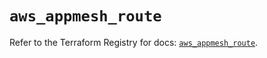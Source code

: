 # `aws_appmesh_route`

Refer to the Terraform Registry for docs: [`aws_appmesh_route`](https://registry.terraform.io/providers/hashicorp/aws/5.99.0/docs/resources/appmesh_route).
